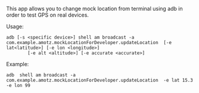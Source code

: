 This app allows you to change mock location from terminal using adb in order to test GPS on real devices.

Usage:
```batch
adb [-s <specific device>] shell am broadcast -a com.example.amotz.mockLocationForDeveloper.updateLocation  [-e lat<latitude>] [-e lon <longitude>]
        [-e alt <altitude>] [-e accurate <accurate>]
```


Example:
```batch
adb  shell am broadcast -a com.example.amotz.mockLocationForDeveloper.updateLocation  -e lat 15.3 -e lon 99
```